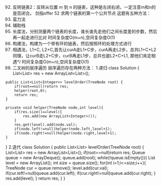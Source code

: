 92. 反转链表2：反转从位置 m 到 n 的链表，这种是左闭右闭，一定注意m和n的是否闭合。
剑指offer 52 求两个链表的第一个公共节点
这题有五种方法：
1. 蛮力法
2. 辅助栈
3. 长度法，分别测量两个链表的长度，谁长谁先走他们之间长度差的步数，然后再一起走进行比对
		时间复杂度O(m+n),空间复杂度O(1)
4. 构建法，构建为一个带有环的链表，然后按照环的处理方式进行
5. 相遇法，L1+C, L2+C,首先让curA走L1+C步，curA再走L2步，总共L1+C+L2
           同理，让curB走L2+C步，curB再走L1步，总共也是L2+C+L1,
           那他们肯定相遇*/
		时间复杂度O(m+n),空间复杂度O(1)
102. 二叉树的层序遍历
层序遍历存在两种方法：
1.递归
class Solution {
    List<List<Integer>> res = new ArrayList<List<Integer>>();

    public List<List<Integer>> levelOrder(TreeNode root) {
        if(root==null)return res;
        helper(root,0);
        return res;
    }

    private void helper(TreeNode node,int level){
        if(res.size()==level){
            res.add(new ArrayList<Integer>());
        }
        res.get(level).add(node.val);
        if(node.left!=null)helper(node.left,level+1);
        if(node.right!=null)helper(node.right,level+1);
    }
}
2.迭代
class Solution {
    public List<List<Integer>> levelOrder(TreeNode root) {
        List<List<Integer>> res = new ArrayList<List<Integer>>();
        if(root==null)return res;
        Queue<TreeNode> queue = new ArrayDeque<TreeNode>();
        queue.add(root);
        while(!queue.isEmpty()){
            List<Integer> level = new ArrayList<Integer>();
            int size = queue.size();
            for(int i=1;i<=size;i++){
                TreeNode cur = queue.remove();
                level.add(cur.val);
                if(cur.left!=null)queue.add(cur.left);
                if(cur.right!=null)queue.add(cur.right);
            }
            res.add(level);
        }
        return res;
    }
}

